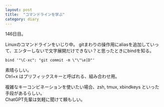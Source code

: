 ```yaml
---
layout: post
title:  "コマンドラインを学ぶ"
category: diary
---
```

146日目。

Linuxのコマンドラインをいじり中。
gitまわりの操作用にaliasを追加していって、エンターしないで文字展開だけできない？と思ったときにbindを知る。

```
bind '"\C-xc": "git commit -m \"\"\e[D"'
```

素晴らしい。  
Ctrl+x はプリフィックスキーと呼ばれる、組み合わせ用。

複雑なキーコンビネーションを使いたい場合、zsh, tmux, xbindkeys といった手段があるらしい。  
ChatGPT先輩は気軽に聞けて頼もしい。
